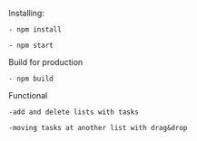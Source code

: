 Installing: 

    - npm install
    
    - npm start
    
Build for production

    - npm build

Functional

    -add and delete lists with tasks
    
    -moving tasks at another list with drag&drop
